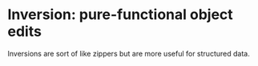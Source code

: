 # Inversion: pure-functional object edits

Inversions are sort of like zippers but are more useful for structured data.
